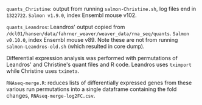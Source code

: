 `quants_Christine`: output from running `salmon-Christine.sh`, log files end in `1322722`. `Salmon v1.9.0`, index Ensembl mouse v102.

`quants_Leandros`: Leandros' output copied from `/dcl01/hansen/data/fahrner_weaver/weaver_data/rna_seq/quants`. `Salmon v0.10.0`, index Ensembl mouse v89. Note these are not from running `salmon-Leandros-old.sh` (which resulted in core dump).

Differential expression analysis was performed with permutations of Leandros' and Christine's quant files and R code. Leandros uses `tximport` while Christine uses `tximeta`.

`RNAseq-merge.R`: reduces lists of differentially expressed genes from these various run permutations into a single dataframe containing the fold changes, `RNAseq-merge-log2FC.csv`.
